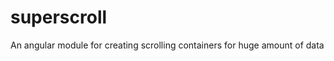 superscroll
===========

An angular module for creating scrolling containers for huge amount of data
